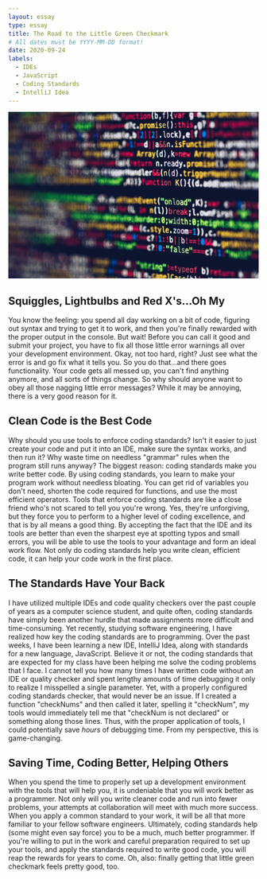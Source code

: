 ```yaml
---
layout: essay
type: essay
title: The Road to the Little Green Checkmark
# All dates must be YYYY-MM-DD format!
date: 2020-09-24
labels:
  - IDEs
  - JavaScript
  - Coding Standards
  - IntelliJ Idea
---
```


<img class="ui medium right floated rounded image" src="../images/standards.jpeg">

## Squiggles, Lightbulbs and Red X's...Oh My

You know the feeling: you spend all day working on a bit of code, figuring out syntax and trying to get it to work, and then you're finally rewarded with the proper output in the console. But wait! Before you can call it good and submit your project, you have to fix all those little error warnings all over your development environment. Okay, not too hard, right? Just see what the error is and go fix what it tells you. So you do that...and there goes functionality. Your code gets all messed up, you can't find anything anymore, and all sorts of things change. So why should anyone want to obey all those nagging little error messages? While it may be annoying, there is a very good reason for it.

## Clean Code is the Best Code

Why should you use tools to enforce coding standards? Isn't it easier to just create your code and put it into an IDE, make sure the syntax works, and then run it? Why waste time on needless "grammar" rules when the program still runs anyway? The biggest reason: coding standards make you write better code. By using coding standards, you learn to make your program work without needless bloating. You can get rid of variables you don't need, shorten the code required for functions, and use the most efficient operators. Tools that enforce coding standards are like a close friend who's not scared to tell you you're wrong. Yes, they're unforgiving, but they force you to perform to a higher level of coding excellence, and that is by all means a good thing. By accepting the fact that the IDE and its tools are better than even the sharpest eye at spotting typos and small errors, you will be able to use the tools to your advantage and form an ideal work flow. Not only do coding standards help you write clean, efficient code, it can help your code work in the first place.

## The Standards Have Your Back

I have utilized multiple IDEs and code quality checkers over the past couple of years as a computer science student, and quite often, coding standards have simply been another hurdle that made assignments more difficult and time-consuming. Yet recently, studying software engineering, I have realized how key the coding standards are to programming. Over the past weeks, I have been learning a new IDE, IntelliJ Idea, along with standards for a new language, JavaScript. Believe it or not, the coding standards that are expected for my class have been helping me solve the coding problems that I face. I cannot tell you how many times I have written code without an IDE or quality checker and spent lengthy amounts of time debugging it only to realize I misspelled a single parameter. Yet, with a properly configured coding standards checker, that would never be an issue. If I created a function "checkNums" and then called it later, spelling it "checkNum", my tools would immediately tell me that "checkNum is not declared" or something along those lines. Thus, with the proper application of tools, I could potentially save *hours* of debugging time. From my perspective, this is game-changing.

## Saving Time, Coding Better, Helping Others

When you spend the time to properly set up a development environment with the tools that will help you, it is undeniable that you will work better as a programmer. Not only will you write cleaner code and run into fewer problems, your attempts at collaboration will meet with much more success. When you apply a common standard to your work, it will be all that more familiar to your fellow software engineers. Ultimately, coding standards help (some might even say force) you to be a much, much better programmer. If you're willing to put in the work and careful preparation required to set up your tools, and apply the standards required to write good code, you will reap the rewards for years to come. Oh, also: finally getting that little green checkmark feels pretty good, too.

